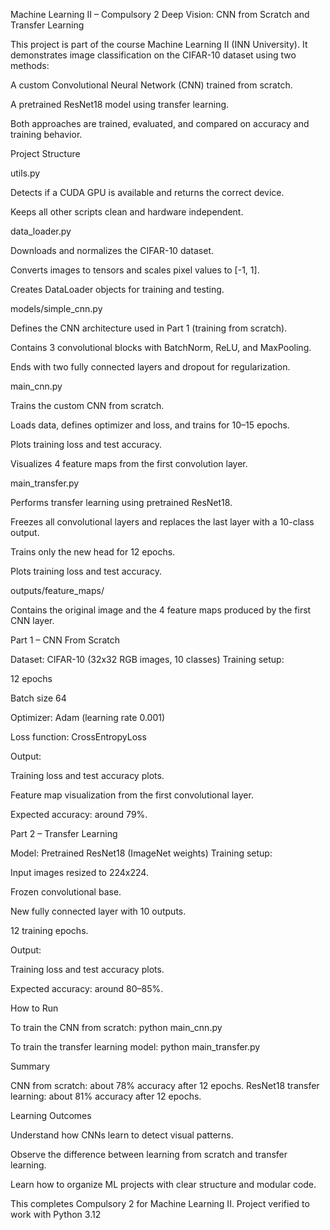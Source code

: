 Machine Learning II – Compulsory 2
Deep Vision: CNN from Scratch and Transfer Learning

This project is part of the course Machine Learning II (INN University).
It demonstrates image classification on the CIFAR-10 dataset using two methods:

A custom Convolutional Neural Network (CNN) trained from scratch.

A pretrained ResNet18 model using transfer learning.

Both approaches are trained, evaluated, and compared on accuracy and training behavior.

Project Structure

utils.py

Detects if a CUDA GPU is available and returns the correct device.

Keeps all other scripts clean and hardware independent.

data_loader.py

Downloads and normalizes the CIFAR-10 dataset.

Converts images to tensors and scales pixel values to [-1, 1].

Creates DataLoader objects for training and testing.

models/simple_cnn.py

Defines the CNN architecture used in Part 1 (training from scratch).

Contains 3 convolutional blocks with BatchNorm, ReLU, and MaxPooling.

Ends with two fully connected layers and dropout for regularization.

main_cnn.py

Trains the custom CNN from scratch.

Loads data, defines optimizer and loss, and trains for 10–15 epochs.

Plots training loss and test accuracy.

Visualizes 4 feature maps from the first convolution layer.

main_transfer.py

Performs transfer learning using pretrained ResNet18.

Freezes all convolutional layers and replaces the last layer with a 10-class output.

Trains only the new head for 12 epochs.

Plots training loss and test accuracy.

outputs/feature_maps/

Contains the original image and the 4 feature maps produced by the first CNN layer.

Part 1 – CNN From Scratch

Dataset: CIFAR-10 (32x32 RGB images, 10 classes)
Training setup:

12 epochs

Batch size 64

Optimizer: Adam (learning rate 0.001)

Loss function: CrossEntropyLoss

Output:

Training loss and test accuracy plots.

Feature map visualization from the first convolutional layer.

Expected accuracy: around 79%.

Part 2 – Transfer Learning

Model: Pretrained ResNet18 (ImageNet weights)
Training setup:

Input images resized to 224x224.

Frozen convolutional base.

New fully connected layer with 10 outputs.

12 training epochs.

Output:

Training loss and test accuracy plots.

Expected accuracy: around 80–85%.

How to Run

To train the CNN from scratch:
python main_cnn.py

To train the transfer learning model:
python main_transfer.py

Summary

CNN from scratch: about 78% accuracy after 12 epochs.
ResNet18 transfer learning: about 81% accuracy after 12 epochs.

Learning Outcomes

Understand how CNNs learn to detect visual patterns.

Observe the difference between learning from scratch and transfer learning.

Learn how to organize ML projects with clear structure and modular code.

This completes Compulsory 2 for Machine Learning II.
Project verified to work with Python 3.12
